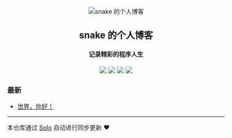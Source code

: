 <p align="center"><img alt="snake 的个人博客" src="https://qiniu.7os.com.cn/ico/favicon.png"></p><h2 align="center">
snake 的个人博客
</h2>

<h4 align="center">记录精彩的程序人生</h4>
<p align="center"><a title="snake 的个人博客" target="_blank" href="https://github.com/WHC001/solo-blog"><img src="https://img.shields.io/github/last-commit/WHC001/solo-blog.svg?style=flat-square&color=FF9900"></a>
<a title="GitHub repo size in bytes" target="_blank" href="https://github.com/WHC001/solo-blog"><img src="https://img.shields.io/github/repo-size/WHC001/solo-blog.svg?style=flat-square"></a>
<a title="Solo Version" target="_blank" href="https://github.com/88250/solo/releases"><img src="https://img.shields.io/badge/solo-4.4.0-f1e05a.svg?style=flat-square&color=blueviolet"></a>
<a title="Hits" target="_blank" href="https://github.com/88250/hits"><img src="https://hits.b3log.org/WHC001/solo-blog.svg"></a></p>

### 最新

* [世界，你好！](https://7os.com.cn/hello-solo)



---

本仓库通过 [Solo](https://github.com/88250/solo) 自动进行同步更新 ❤️ 